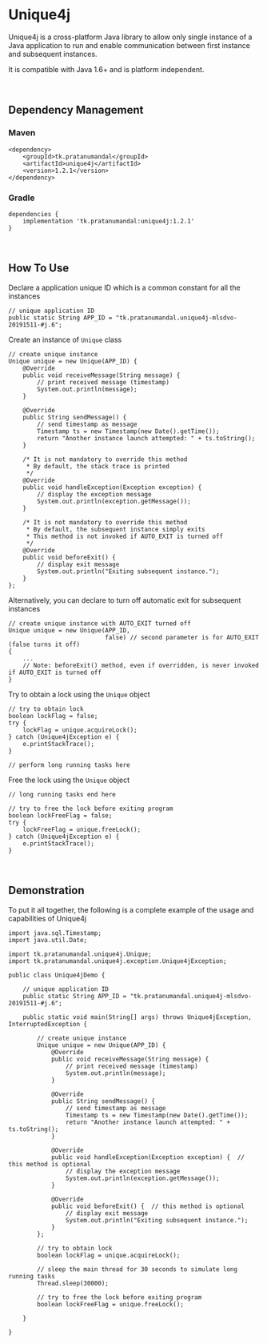 # Unique4j

Unique4j is a cross-platform Java library to allow only single instance of a Java application to run and enable communication between first instance and subsequent instances.

It is compatible with Java 1.6+ and is platform independent.

<br>

## Dependency Management

### Maven

    <dependency>
        <groupId>tk.pratanumandal</groupId>
        <artifactId>unique4j</artifactId>
        <version>1.2.1</version>
    </dependency>

### Gradle

    dependencies {
        implementation 'tk.pratanumandal:unique4j:1.2.1'
    }

<br>

## How To Use

Declare a application unique ID which is a common constant for all the instances

    // unique application ID
    public static String APP_ID = "tk.pratanumandal.unique4j-mlsdvo-20191511-#j.6";

Create an instance of <code>Unique</code> class

    // create unique instance
    Unique unique = new Unique(APP_ID) {
        @Override
        public void receiveMessage(String message) {
            // print received message (timestamp)
            System.out.println(message);
        }

        @Override
        public String sendMessage() {
            // send timestamp as message
            Timestamp ts = new Timestamp(new Date().getTime());
            return "Another instance launch attempted: " + ts.toString();
        }
        
        /* It is not mandatory to override this method
         * By default, the stack trace is printed
         */
        @Override
        public void handleException(Exception exception) {
            // display the exception message
            System.out.println(exception.getMessage());
        }

        /* It is not mandatory to override this method
         * By default, the subsequent instance simply exits
         * This method is not invoked if AUTO_EXIT is turned off
         */
        @Override
        public void beforeExit() {
            // display exit message
            System.out.println("Exiting subsequent instance.");
        }
    };
   
Alternatively, you can declare to turn off automatic exit for subsequent instances

    // create unique instance with AUTO_EXIT turned off
    Unique unique = new Unique(APP_ID,
                               false) // second parameter is for AUTO_EXIT (false turns it off)
    { 
        ...
        // Note: beforeExit() method, even if overridden, is never invoked if AUTO_EXIT is turned off
    }
   
Try to obtain a lock using the <code>Unique</code> object
    
    // try to obtain lock
    boolean lockFlag = false;
    try {
        lockFlag = unique.acquireLock();
    } catch (Unique4jException e) {
        e.printStackTrace();
    }
    
    // perform long running tasks here
    
Free the lock using the <code>Unique</code> object
    
    // long running tasks end here
    
    // try to free the lock before exiting program
    boolean lockFreeFlag = false;
    try {
        lockFreeFlag = unique.freeLock();
    } catch (Unique4jException e) {
        e.printStackTrace();
    }

<br>

## Demonstration

To put it all together, the following is a complete example of the usage and capabilities of Unique4j

    import java.sql.Timestamp;
    import java.util.Date;
    
    import tk.pratanumandal.unique4j.Unique;
    import tk.pratanumandal.unique4j.exception.Unique4jException;
    
    public class Unique4jDemo {
    
        // unique application ID
        public static String APP_ID = "tk.pratanumandal.unique4j-mlsdvo-20191511-#j.6";

        public static void main(String[] args) throws Unique4jException, InterruptedException {

            // create unique instance
            Unique unique = new Unique(APP_ID) {
                @Override
                public void receiveMessage(String message) {
                    // print received message (timestamp)
                    System.out.println(message);
                }

                @Override
                public String sendMessage() {
                    // send timestamp as message
                    Timestamp ts = new Timestamp(new Date().getTime());
                    return "Another instance launch attempted: " + ts.toString();
                }

                @Override
                public void handleException(Exception exception) {  // this method is optional
                    // display the exception message
                    System.out.println(exception.getMessage());
                }

                @Override
                public void beforeExit() {  // this method is optional
                    // display exit message
                    System.out.println("Exiting subsequent instance.");
                }
            };

            // try to obtain lock
            boolean lockFlag = unique.acquireLock();

            // sleep the main thread for 30 seconds to simulate long running tasks
            Thread.sleep(30000);

            // try to free the lock before exiting program
            boolean lockFreeFlag = unique.freeLock();

        }
	
    }
